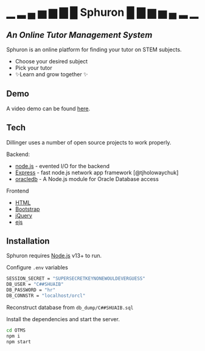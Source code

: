 # ▁ ▂ ▄ ▅ ▆ ▇ █ Sphuron █ ▇ ▆ ▅ ▄ ▂ ▁
## _An Online Tutor Management System_

Sphuron is an online platform for finding your tutor on STEM subjects.

- Choose your desired subject
- Pick your tutor
- ✨Learn and grow together ✨      

## Demo
A video demo can be found [here](https://drive.google.com/file/d/1q71UoBh5sMf1lcr7WJ2DsyUjSZ4pTwPh/view).

## Tech

Dillinger uses a number of open source projects to work properly.

Backend:
- [node.js] - evented I/O for the backend
- [Express] - fast node.js network app framework [@tjholowaychuk]
- [oracledb] - A Node.js module for Oracle Database access

Frontend
- [HTML]
- [Bootstrap](https://getbootstrap.com/)
- [jQuery]
- [ejs]

## Installation

Sphuron requires [Node.js](https://nodejs.org/) v13+ to run.

Configure `.env` variables
```sh
SESSION_SECRET = "SUPERSECRETKEYNONEWOULDEVERGUESS"
DB_USER = "C##SHUAIB"
DB_PASSWORD = "hr"
DB_CONNSTR = "localhost/orcl"
```
Reconstruct database from `db_dump/C##SHUAIB.sql`

Install the dependencies and start the server.

```sh
cd OTMS
npm i
npm start
```

[//]: # (These are reference links used in the body of this note and get stripped out when the markdown processor does its job. There is no need to format nicely because it shouldn't be seen. Thanks SO - http://stackoverflow.com/questions/4823468/store-comments-in-markdown-syntax)

   [oracledb]: <https://www.npmjs.com/package/oracledb>
   [ejs]: <https://ejs.co/>
   [HTML]: <https://html.com/>
   [node.js]: <http://nodejs.org>
   [CSS]: <https://developer.mozilla.org/en-US/docs/Web/CSS>
   [jQuery]: <http://jquery.com>
   [express]: <http://expressjs.com>
   [NodeJS]: <https://nodejs.org/en/>
